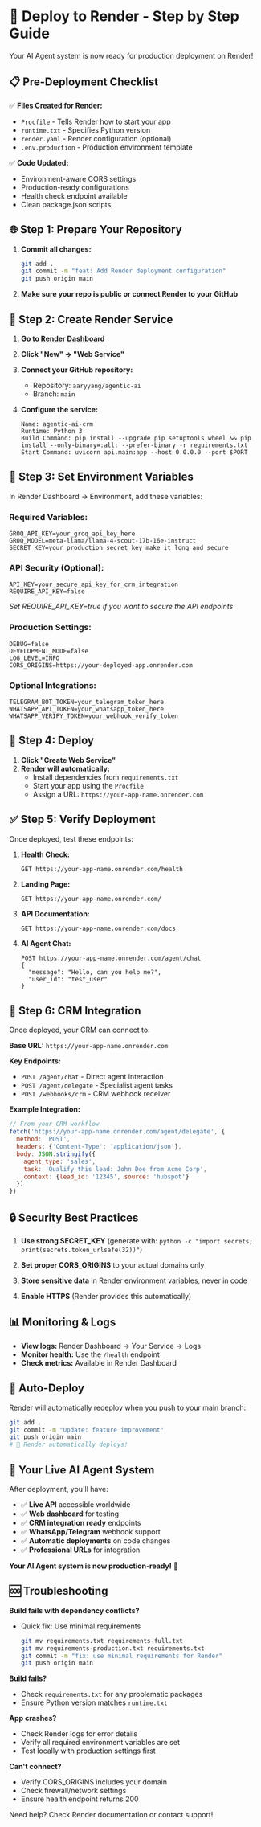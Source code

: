 # 🚀 Deploy to Render - Step by Step Guide

Your AI Agent system is now ready for production deployment on Render!

## 📋 **Pre-Deployment Checklist**

✅ **Files Created for Render:**
- `Procfile` - Tells Render how to start your app
- `runtime.txt` - Specifies Python version
- `render.yaml` - Render configuration (optional)
- `.env.production` - Production environment template

✅ **Code Updated:**
- Environment-aware CORS settings
- Production-ready configurations
- Health check endpoint available
- Clean package.json scripts

## 🌐 **Step 1: Prepare Your Repository**

1. **Commit all changes:**
   ```bash
   git add .
   git commit -m "feat: Add Render deployment configuration"
   git push origin main
   ```

2. **Make sure your repo is public or connect Render to your GitHub**

## 🔧 **Step 2: Create Render Service**

1. **Go to [Render Dashboard](https://dashboard.render.com)**

2. **Click "New" → "Web Service"**

3. **Connect your GitHub repository:**
   - Repository: `aaryyang/agentic-ai`
   - Branch: `main`

4. **Configure the service:**
   ```
   Name: agentic-ai-crm
   Runtime: Python 3
   Build Command: pip install --upgrade pip setuptools wheel && pip install --only-binary=:all: --prefer-binary -r requirements.txt
   Start Command: uvicorn api.main:app --host 0.0.0.0 --port $PORT
   ```

## 🔑 **Step 3: Set Environment Variables**

In Render Dashboard → Environment, add these variables:

### **Required Variables:**
```
GROQ_API_KEY=your_groq_api_key_here
GROQ_MODEL=meta-llama/llama-4-scout-17b-16e-instruct
SECRET_KEY=your_production_secret_key_make_it_long_and_secure
```

### **API Security (Optional):**
```
API_KEY=your_secure_api_key_for_crm_integration
REQUIRE_API_KEY=false
```
*Set REQUIRE_API_KEY=true if you want to secure the API endpoints*

### **Production Settings:**
```
DEBUG=false
DEVELOPMENT_MODE=false
LOG_LEVEL=INFO
CORS_ORIGINS=https://your-deployed-app.onrender.com
```

### **Optional Integrations:**
```
TELEGRAM_BOT_TOKEN=your_telegram_token_here
WHATSAPP_API_TOKEN=your_whatsapp_token_here
WHATSAPP_VERIFY_TOKEN=your_webhook_verify_token
```

## 🚀 **Step 4: Deploy**

1. **Click "Create Web Service"**
2. **Render will automatically:**
   - Install dependencies from `requirements.txt`
   - Start your app using the `Procfile`
   - Assign a URL: `https://your-app-name.onrender.com`

## ✅ **Step 5: Verify Deployment**

Once deployed, test these endpoints:

1. **Health Check:**
   ```
   GET https://your-app-name.onrender.com/health
   ```

2. **Landing Page:**
   ```
   GET https://your-app-name.onrender.com/
   ```

3. **API Documentation:**
   ```
   GET https://your-app-name.onrender.com/docs
   ```

4. **AI Agent Chat:**
   ```
   POST https://your-app-name.onrender.com/agent/chat
   {
     "message": "Hello, can you help me?",
     "user_id": "test_user"
   }
   ```

## 🔗 **Step 6: CRM Integration**

Once deployed, your CRM can connect to:

**Base URL:** `https://your-app-name.onrender.com`

**Key Endpoints:**
- `POST /agent/chat` - Direct agent interaction
- `POST /agent/delegate` - Specialist agent tasks
- `POST /webhooks/crm` - CRM webhook receiver

**Example Integration:**
```javascript
// From your CRM workflow
fetch('https://your-app-name.onrender.com/agent/delegate', {
  method: 'POST',
  headers: {'Content-Type': 'application/json'},
  body: JSON.stringify({
    agent_type: 'sales',
    task: 'Qualify this lead: John Doe from Acme Corp',
    context: {lead_id: '12345', source: 'hubspot'}
  })
})
```

## 🔒 **Security Best Practices**

1. **Use strong SECRET_KEY** (generate with: `python -c "import secrets; print(secrets.token_urlsafe(32))"`)

2. **Set proper CORS_ORIGINS** to your actual domains only

3. **Store sensitive data** in Render environment variables, never in code

4. **Enable HTTPS** (Render provides this automatically)

## 📊 **Monitoring & Logs**

- **View logs:** Render Dashboard → Your Service → Logs
- **Monitor health:** Use the `/health` endpoint
- **Check metrics:** Available in Render Dashboard

## 🔄 **Auto-Deploy**

Render will automatically redeploy when you push to your main branch:

```bash
git add .
git commit -m "Update: feature improvement"
git push origin main
# 🚀 Render automatically deploys!
```

## 🎯 **Your Live AI Agent System**

After deployment, you'll have:
- ✅ **Live API** accessible worldwide
- ✅ **Web dashboard** for testing
- ✅ **CRM integration ready** endpoints
- ✅ **WhatsApp/Telegram** webhook support
- ✅ **Automatic deployments** on code changes
- ✅ **Professional URLs** for integration

**Your AI Agent system is now production-ready!** 🎉

## 🆘 **Troubleshooting**

**Build fails with dependency conflicts?**
- Quick fix: Use minimal requirements
  ```bash
  git mv requirements.txt requirements-full.txt
  git mv requirements-production.txt requirements.txt
  git commit -m "fix: use minimal requirements for Render"
  git push origin main
  ```

**Build fails?**
- Check `requirements.txt` for any problematic packages
- Ensure Python version matches `runtime.txt`

**App crashes?**
- Check Render logs for error details
- Verify all required environment variables are set
- Test locally with production settings first

**Can't connect?**
- Verify CORS_ORIGINS includes your domain
- Check firewall/network settings
- Ensure health endpoint returns 200

Need help? Check Render documentation or contact support!

